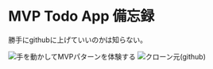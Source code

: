 # MVP Todo App 備忘録

勝手にgithubに上げていいのかは知らない。


![手を動かしてMVPパターンを体験する](https://qiita.com/6bar10/items/ba3d22eb584379defd35)
![クローン元(github)](https://github.com/obaya884/MVPTodoApp)
